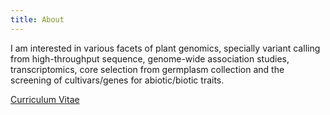 ```yaml
---
title: About
---
```

I am interested in various facets of plant genomics, specially variant calling from high-throughput sequence, genome-wide association studies, transcriptomics, core selection from germplasm collection and the screening of cultivars/genes for abiotic/biotic traits. 

[Curriculum Vitae](https://www.dropbox.com/scl/fi/l96awn1rmyvgf2bv8uxb4/Sanjay-Singh_CV-_v2.pdf?rlkey=stxymitqr2yjnjp0h6sv72tbm&dl=0)

